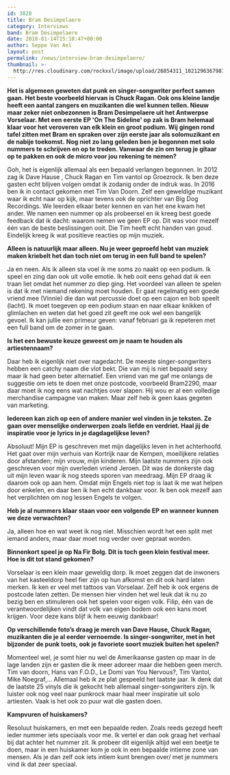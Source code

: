 ```yaml
---
id: 3828
title: Bram Desimpelaere
category: Interviews
band: Bram Desimpelaere
date: 2018-01-14T15:10:47+00:00
author: Seppe Van Ael
layout: post
permalink: /news/interview-bram-desimpelaere/
thumbnail: >-
  http://res.cloudinary.com/rockxxl/image/upload/26854311_10212963679878343_1484078644_o.jpg
---
```

**Het is algemeen geweten dat punk en singer-songwriter perfect samen gaan. Het beste voorbeeld hiervan is Chuck Ragan. Ook ons kleine landje heeft een aantal zangers en muzikanten die wel kunnen tellen. Nieuw maar zeker niet onbezonnen is Bram Desimpelaere uit het Antwerpse Vorselaar. Met een eerste EP 'On The Sideline' op zak is Bram helemaal klaar voor het veroveren van elk klein en groot podium. Wij gingen rond tafel zitten met Bram en spraken over zijn eerste jaar als solomuzikant en de nabije toekomst.**
**Nog niet zo lang geleden ben je begonnen met solo nummers te schrijven en op te treden. Vanwaar de zin om terug je gitaar op te pakken en ook de micro voor jou rekening te nemen?**

Goh, het is eigenlijk allemaal als een bepaald verlangen begonnen. In 2012 zag ik Dave Hause , Chuck Ragan en Tim vantol op Groezrock. Ik ben deze gasten echt blijven volgen omdat ik zodanig onder de indruk was. In 2016 ben ik in contact gekomen met Tim Van Doorn. Zelf een geweldige muzikant waar ik echt naar op kijk, maar tevens ook de oprichter van Big Dog Recordings. We leerden elkaar beter kennen en van het ene kwam het ander. We namen een nummer op als probeersel en ik kreeg best goede feedback dat ik dacht: waarom nemen we geen EP op. Dit was voor mezelf één van de beste beslissingen ooit. Die Tim heeft echt handen van goud. Eindelijk kreeg ik wat positieve reacties op mijn muziek.

**Alleen is natuurlijk maar alleen. Nu je weer geproefd hebt van muziek maken kriebelt het dan toch niet om terug in een full band te spelen?** 

Ja en neen. Als ik alleen sta voel ik me soms zo naakt op een podium. Ik speel en zing dan ook uit volle emotie. Ik heb ooit eens gehad dat ik een traan liet omdat het nummer zo diep ging. Het voordeel van alleen te spelen is dat ik met niemand rekening moet houden. Er gaat regelmatig een goede vriend mee (Vinnie) die dan wat percussie doet op een cajon en bob speelt (lacht). Ik moet toegeven op een podium staan en naar elkaar knikken of glimlachen en weten dat het goed zit geeft me ook wel een bangelijk gevoel. Ik kan jullie een primeur geven: vanaf februari ga ik repeteren met een full band om de zomer in te gaan.

**Is het een bewuste keuze geweest om je naam te houden als artiestennaam?**

Daar heb ik eigenlijk niet over nagedacht. De meeste singer-songwriters hebben een catchy naam die vlot bekt. Die van mij is niet bepaald sexy maar ik had geen beter alternatief. Een vriend van me gaf me onlangs de suggestie om iets te doen met onze postcode, voorbeeld Bram2290, maar daar moet ik nog eens wat nachtjes over slapen. Hij wou er al een volledige merchandise campagne van maken. Maar zelf heb ik geen kaas gegeten van marketing.

**Iedereen kan zich op een of andere manier wel vinden in je teksten. Ze gaan over menselijke onderwerpen zoals liefde en verdriet. Haal jij de inspiratie voor je lyrics in je dagdagelijkse leven?**

Absoluut! Mijn EP is geschreven met mijn dagelijks leven in het achterhoofd. Het gaat over mijn verhuis van Kortrijk naar de Kempen, moeilijkere relaties door afstanden; mijn vrouw, mijn kinderen. Mijn laatste nummers zijn ook geschreven voor mijn overleden vriend Jeroen. Dit was de donkerste dag uit mijn leven waar ik nog steeds sporen van meedraag. Mijn EP draag ik daarom ook op aan hem. Omdat mijn Engels niet top is laat ik me wat helpen door enkelen, en daar ben ik hen echt dankbaar voor. Ik ben ook mezelf aan het verplichten om nog lessen Engels te volgen.

**Heb je al nummers klaar staan voor een volgende EP en wanneer kunnen we deze verwachten?**

Ja, alleen hoe en wat weet ik nog niet. Misschien wordt het een split met iemand anders, maar daar moet nog verder over gepraat worden.

**Binnenkort speel je op Na Fir Bolg. Dit is toch geen klein festival meer. Hoe is dit tot stand gekomen?**

Vorselaar is een klein maar geweldig dorp. Ik moet zeggen dat de inwoners van het kasteeldorp heel fier zijn op hun afkomst en dit ook hard laten merken. Ik ken er veel met tattoos van Vorselaar. Zelf heb ik ook ergens de postcode laten zetten. De mensen hier vinden het wel leuk dat ik nu zo bezig ben en stimuleren ook het spelen voor eigen volk. Filip, één van de verantwoordelijken vindt dat volk van eigen bodem ook een kans moet krijgen. Voor deze kans blijf ik hem eeuwig dankbaar!

**Op verschillende foto’s draag je merch van Dave Hause, Chuck Ragan, muzikanten die je al eerder vernoemde. Is singer-songwriter, met in het bijzonder de punk toets, ook je favoriete soort muziek buiten het spelen?**

Momenteel wel, je somt hier nu wel de Amerikaanse gasten op maar in de lage landen zijn er gasten die ik meer adoreer maar die hebben geen merch. Tim van doorn, Hans van F.O.D., Le Domi van You Nervous?, Tim Vantol, Mike Noegraf,&#8230; Allemaal heb ik ze plat gespeeld het laatste jaar. Ik denk dat de laatste 25 vinyls die ik gekocht heb allemaal singer-songwriters zijn. Ik luister ook nog veel naar punkrock maar haal meer inspiratie uit solo artiesten. Vaak is het ook zo puur wat die gasten doen.

**Kampvuren of huiskamers?**

Resoluut huiskamers, en met een bepaalde reden. Zoals reeds gezegd heeft ieder nummer iets speciaals voor me. Ik vertel er dan ook graag het verhaal bij dat achter het nummer zit. Ik probeer dit eigenlijk altijd wel een beetje te doen, maar in een huiskamer kom je ook in een bepaalde intieme zone van mensen. Als je dan zelf ook iets intiem kunt brengen over/ met je nummers vind ik dat zeer speciaal.
